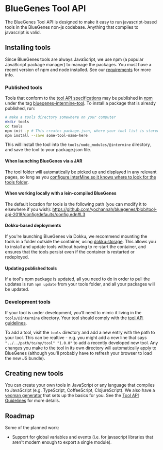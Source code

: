 # BlueGenes Tool API

The BlueGenes Tool API is designed to make it easy to run javascript-based tools in the BlueGenes non-js codebase. Anything that compiles to javascript is valid.

## Installing tools

Since BlueGenes tools are always JavaScript, we use npm (a popular JavaScript package manager) to manage the packages. You must have a recent version of npm and node installed. See our [requirements](https://github.com/intermine/bluegenes/blob/dev/docs/getting-started.md#system-requirements) for more info.

### Published tools
Tools that conform to the [tool API specifications](tool-api.md) may be published in [npm](https://www.npmjs.com/) under the tag [bluegenes-intermine-tool](https://www.npmjs.com/search?q=keywords:bluegenes-intermine-tool). To install a package that is already published, run:

```bash
# make a tools directory somewhere on your computer
mkdir tools
cd tools
npm init -y # This creates package.json, where your tool list is stored.
npm install --save some-tool-name-here
```

This will install the tool into the `tools/node_modules/@intermine` directory, and save the tool to your package.json file.

#### When launching BlueGenes via a JAR
The tool folder will automatically be picked up and displayed in any relevant pages, so long as you [configure InterMine so it knows where to look for the tools folder](https://intermine.readthedocs.io/en/latest/webapp/blue-genes/).

#### When working locally with a lein-compiled BlueGenes
The default location for tools is the following path (you can modify it to elsewhere if you wish): https://github.com/yochannah/bluegenes/blob/tool-api-2018/config/defaults/config.edn#L3

#### Dokku-based deployments

If you're launching BlueGenes via Dokku, we recommend mounting the tools in a folder outside the container, using [dokku:storage](https://github.com/dokku/dokku/blob/master/docs/advanced-usage/persistent-storage.md). This allows you to install and update tools without having to re-start the container, and ensures that the tools persist even if the container is restarted or redeployed. 

#### Updating published tools

If a tool's npm package is updated, all you need to do in order to pull the updates is run `npm update` from your tools folder, and all your packages will be updated.

### Development tools

If your tool is under development, you'll need to mimic it living in the `tools/@intermine` directory. Your tool should comply with the [tool API guidelines](tool-api.md). 

To add a tool, visit the `tools` directory and add a new entry with the path to your tool. This can be realtive - e.g. you might add a new line that says `"../../path/to/my/tool" "1.0.0"` to add a recently developed new tool. Any changes you make to the tool in its own directory will automatically apply to BlueGenes (although you'll probably have to refresh your browser to load the new JS bundle).

## Creating new tools

You can create your own tools in JavaScript or any language that compiles to JavaScript (e.g. TypeScript, CoffeeScript, ClojureScript). We also have a [yeoman generator](https://github.com/intermine/generator-bluegenes-tool) that sets up the basics for you. See the [Tool API Guidelines](tool-api.md) for more details.

## Roadmap

Some of the planned work:
 - Support for global variables and events (i.e. for javascript libraries that aren't modern enough to export a single module). 
